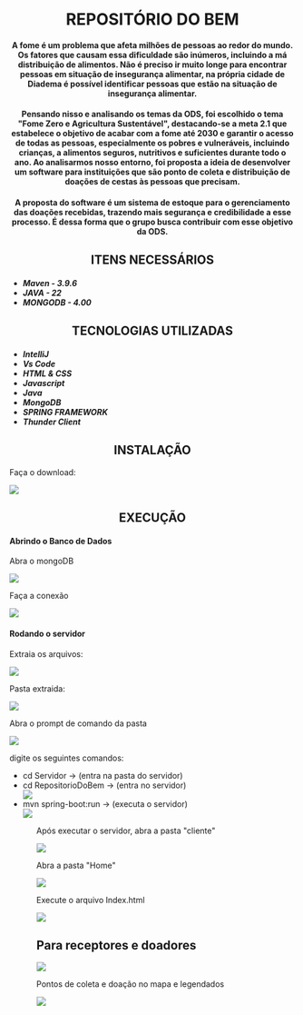 <h1 style="text-align:center;">REPOSITÓRIO DO BEM</h1>

<h4 style="text-align:center;">
  A fome é um problema que afeta milhões de pessoas ao redor do mundo. Os fatores que causam essa dificuldade são inúmeros, incluindo a má distribuição de alimentos. Não é preciso ir muito longe para encontrar pessoas em situação de insegurança alimentar, na própria cidade de Diadema é possível identificar pessoas que estão na situação de insegurança alimentar.
</h4>

<h4 style="text-align:center;">
  Pensando nisso e analisando os temas da ODS, foi escolhido o tema "Fome Zero e Agricultura Sustentável", destacando-se a meta 2.1 que estabelece o objetivo de acabar com a fome até 2030 e garantir o acesso de todas as pessoas, especialmente os pobres e vulneráveis, incluindo crianças, a alimentos seguros, nutritivos e suficientes durante todo o ano. Ao analisarmos nosso entorno, foi proposta a ideia de desenvolver um software para instituições que são ponto de coleta e distribuição de doações de cestas às pessoas que precisam.
</h4>

<h4 style="text-align:center;">
  A proposta do software é um sistema de estoque para o gerenciamento das doações recebidas, trazendo mais segurança e credibilidade a esse processo. É dessa forma que o grupo busca contribuir com esse objetivo da ODS.
</h4>

<h2 style="text-align:center;">ITENS NECESSÁRIOS</h2>
<h5>
    <ul>
        <li>Maven - 3.9.6</li>
        <li>JAVA - 22</li>
        <li>MONGODB - 4.00</li>
    </ul>
</h5>

<h2 style="text-align:center;">TECNOLOGIAS UTILIZADAS</h2>
<h5>
    <ul>
        <li>IntelliJ</li>
        <li>Vs Code</li>
        <li>HTML & CSS</li>
        <li>Javascript</li>
        <li>Java</li>
        <li>MongoDB</li>
        <li>SPRING FRAMEWORK</li>
        <li>Thunder Client</li>
    </ul>
</h5>


<h2 style="text-align:center;">INSTALAÇÃO</h2>
<p>Faça o download:</p>
<img src="./images/download.png">


<h2 style="text-align:center;">EXECUÇÃO</h2>

<h4>Abrindo o Banco de Dados</h4>

<p>Abra o mongoDB</p>
<img src="./images/mongoApp.png">

<p>Faça a conexão</p>
<img src="./images/mongoConnect.png">

<h4>Rodando o servidor</h4>

<p>Extraia os arquivos:</p>
<img src="./images/extrair.png">

<p>Pasta extraida:</p>
<img src="./images/extraido.png">

<p>Abra o prompt de comando da pasta</p>
<img src="./images/cmdAberto.png">

<p>
  digite os seguintes comandos:
  <ul>
    <li>cd Servidor -> (entra na pasta do servidor)</li>
    <li>cd RepositorioDoBem -> (entra no servidor)</li>
    <img src="./images/comandosDeLocalizacao.png">
    <li>mvn spring-boot:run -> (executa o servidor)</li>
    <img src="./images/resComandos.png">
  <ul>

</p>

<p>Após executar o servidor, abra a pasta "cliente"</p>
<img src="./images/extraido.png">

<p>Abra a pasta "Home"</p>
<img src="./images/clienteFolder.png">

<p>Execute o arquivo Index.html</p>
<img src="./images/homePage.png">


<h2>Para receptores e doadores</h2>
<img src="./images/HomeDoar-receber.png">

<p>Pontos de coleta e doação no mapa e legendados</p>
<img src="./images/pontosColetaPage.png">

